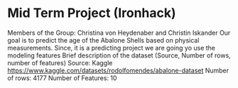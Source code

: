 # Mid Term Project (Ironhack)
Members of the Group: Christina von Heydenaber and Christin Iskander
Our goal is to predict the age of the Abalone Shells based on physical measurements. 
Since, it is a predicting project we are going yo use the modeling features
Brief description of the dataset (Source, Number of rows, number of features)
Source: Kaggle https://www.kaggle.com/datasets/rodolfomendes/abalone-dataset
Number of rows: 4177
Number of Features: 10

